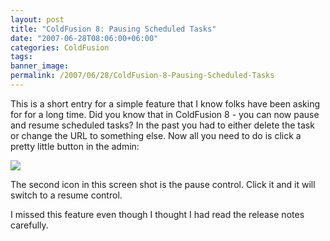 ```yaml
---
layout: post
title: "ColdFusion 8: Pausing Scheduled Tasks"
date: "2007-06-28T08:06:00+06:00"
categories: ColdFusion 
tags: 
banner_image: 
permalink: /2007/06/28/ColdFusion-8-Pausing-Scheduled-Tasks
---
```


This is a short entry for a simple feature that I know folks have been asking for for a long time. Did you know that in ColdFusion 8 - you can now pause and resume scheduled tasks? In the past you had to either delete the task or change the URL to something else. Now all you need to do is click a pretty little button in the admin:

<img src="https://static.raymondcamden.com/images/pause.png">

The second icon in this screen shot is the pause control. Click it and it will switch to a resume control. 

I missed this feature even though I thought I had read the release notes carefully.